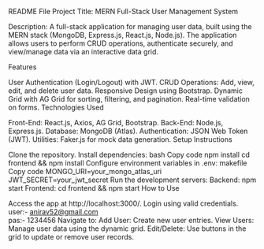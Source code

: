 README File
Project Title: MERN Full-Stack User Management System

Description: A full-stack application for managing user data, built using the MERN stack (MongoDB, Express.js, React.js, Node.js). The application allows users to perform CRUD operations, authenticate securely, and view/manage data via an interactive data grid.

Features

User Authentication (Login/Logout) with JWT.
CRUD Operations: Add, view, edit, and delete user data.
Responsive Design using Bootstrap.
Dynamic Grid with AG Grid for sorting, filtering, and pagination.
Real-time validation on forms.
Technologies Used

Front-End: React.js, Axios, AG Grid, Bootstrap.
Back-End: Node.js, Express.js.
Database: MongoDB (Atlas).
Authentication: JSON Web Token (JWT).
Utilities: Faker.js for mock data generation.
Setup Instructions

Clone the repository.
Install dependencies:
bash
Copy code
npm install
cd frontend && npm install
Configure environment variables in .env:
makefile
Copy code
MONGO_URI=your_mongo_atlas_uri
JWT_SECRET=your_jwt_secret
Run the development servers:
Backend: npm start
Frontend: cd frontend && npm start
How to Use

Access the app at http://localhost:3000/.
Login using valid credentials.
user:- anirav52@gmail.com   
pas:- 1234456
Navigate to:
Add User: Create new user entries.
View Users: Manage user data using the dynamic grid.
Edit/Delete: Use buttons in the grid to update or remove user records.